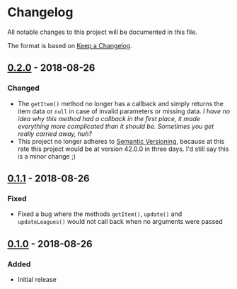 # Changelog
All notable changes to this project will be documented in this file.

The format is based on [Keep a Changelog](http://keepachangelog.com/en/1.0.0/).

## [0.2.0] - 2018-08-26
### Changed
- The `getItem()` method no longer has a callback and simply returns the item data or `null` in case of invalid parameters or missing data. *I have no idea why this method had a callback in the first place, it made everything more complicated than it should be. Sometimes you get really carried away, huh?*
- This project no longer adheres to [Semantic Versioning](http://semver.org/spec/v2.0.0.html), because at this rate this project would be at version 42.0.0 in three days. I'd still say this is a minor change ;)

## [0.1.1] - 2018-08-26
### Fixed
- Fixed a bug where the methods `getItem()`, `update()` and `updateLeagues()` would not call back when no arguments were passed

## [0.1.0] - 2018-08-26
### Added
- Initial release

[0.2.0]: https://www.npmjs.com/package/poe-ninja-api-manager/v/0.2.0
[0.1.1]: https://www.npmjs.com/package/poe-ninja-api-manager/v/0.1.1
[0.1.0]: https://www.npmjs.com/package/poe-ninja-api-manager/v/0.1.0
